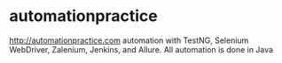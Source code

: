 # automationpractice
http://automationpractice.com automation with TestNG, Selenium WebDriver, Zalenium, Jenkins, and Allure. All automation is done in Java
